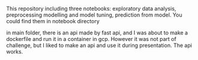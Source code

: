 This repository including three notebooks:
  exploratory data analysis, 
  preprocessing modelling and model tuning, 
  prediction from model. 
You could find them in notebook directory


in main folder, there is an api made by fast api, and I was about to make a dockerfile and run it in a container in gcp.
However it was not part of challenge, but I liked to make an api and use it during presentation. The api works.



